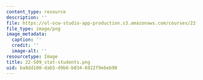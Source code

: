 ```yaml
---
content_type: resource
description: ''
file: https://ol-ocw-studio-app-production.s3.amazonaws.com/courses/22-s902-do-it-yourself-diy-geiger-counters-january-iap-2015/ba8dd100dab5d9b6b0346922f9e6eb90_22-S09_stat-students.png
file_type: image/png
image_metadata:
  caption: ''
  credit: ''
  image-alt: ''
resourcetype: Image
title: 22-S09_stat-students.png
uid: ba8dd100-dab5-d9b6-b034-6922f9e6eb90
---
```

